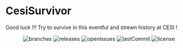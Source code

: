 # CesiSurvivor
Good luck !!! Try to survive in this eventful and strewn history at CESI !
<p align="center">
	<img src="https://flat.badgen.net/github/branches/tatayoyoRIL2/CesiSurvivor" alt="branches">
	<img src="https://flat.badgen.net/github/releases/tatayoyoRIL2/CesiSurvivor" alt="releases">
	<img src="https://flat.badgen.net/github/open-issues/tatayoyoRIL2/CesiSurvivor" alt="openIssues">
	<img src="https://flat.badgen.net/github/last-commit/tatayoyoRIL2/CesiSurvivor" alt="lastCommit">
	<img src="https://flat.badgen.net/github/license/tatayoyoRIL2/CesiSurvivor" alt="license">
</p>